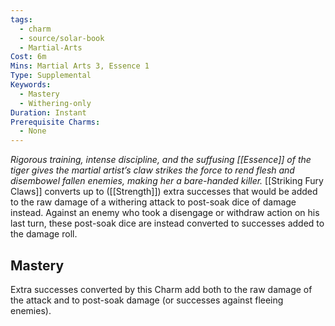 ```yaml
---
tags:
  - charm
  - source/solar-book
  - Martial-Arts
Cost: 6m
Mins: Martial Arts 3, Essence 1
Type: Supplemental
Keywords:
  - Mastery
  - Withering-only
Duration: Instant
Prerequisite Charms:
  - None
---
```

*Rigorous training, intense discipline, and the suffusing [[Essence]] of the tiger gives the martial artist’s claw strikes the force to rend flesh and disembowel fallen enemies, making her a bare-handed killer.*
[[Striking Fury Claws]] converts up to ([[Strength]]) extra successes that would be added to the raw damage of a withering attack to post-soak dice of damage instead. Against an enemy who took a disengage or withdraw action on his last turn, these post-soak dice are instead converted to successes added to the damage roll. 
## Mastery
Extra successes converted by this Charm add both to the raw damage of the attack and to post-soak damage (or successes against fleeing enemies).